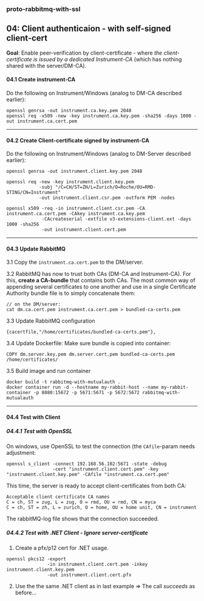 ### proto-rabbitmq-with-ssl

## 04: Client authenticaion - with self-signed client-cert

**Goal**: Enable peer-verification by client-certificate - 
where *the client-certificate is issued by a dedicated Instrument-CA* (which has nothing shared with the server/DM-CA).

#### 04.1 Create instrument-CA

Do the following on Instrument/Windows (analog to DM-CA described earlier):

````
openssl genrsa -out instrument.ca.key.pem 2048
openssl req -x509 -new -key instrument.ca.key.pem -sha256 -days 1000 -out instrument.ca.cert.pem
````
---

#### 04.2 Create Client-certificate signed by instrument-CA

Do the following on Instrument/Windows (analog to DM-Server described earlier):

````
openssl genrsa -out instrument.client.key.pem 2048

openssl req -new -key instrument.client.key.pem 
            -subj "/C=CH/ST=ZH/L=Zurich/O=Roche/OU=RMD-STING/CN=Instrument" 
            -out instrument.client.csr.pem -outform PEM -nodes  

openssl x509 -req -in instrument.client.csr.pem -CA instrument.ca.cert.pem -CAkey instrument.ca.key.pem 
             -CAcreateserial -extfile v3-extensions-client.ext -days 1000 -sha256
             -out instrument.client.cert.pem 
````
---

#### 04.3 Update RabbitMQ

3.1 Copy the `instrument.ca.cert.pem` to the DM/server.

3.2 RabbitMQ has now to trust both CAs (DM-CA and Instrument-CA).
For this, **create a CA-bundle** that contains both CAs.
The most common way of appending several certificates to one another and use in a single Certificate Authority bundle file is 
to simply concatenate them: 
````
// on the DM/server: 
cat dm.ca.cert.pem instrument.ca.cert.pem > bundled-ca-certs.pem
````

3.3 Update RabbitMQ configuration
````
{cacertfile,"/home/certificates/bundled-ca-certs.pem"},
````

3.4 Update Dockerfile:
Make sure bundle is copied into container:
````
COPY dm.server.key.pem dm.server.cert.pem bundled-ca-certs.pem /home/certificates/
````

3.5 Build image and run container
````
docker build -t rabbitmq-with-mutualauth .
docker container run -d --hostname my-rabbit-host --name my-rabbit-container -p 8080:15672 -p 5671:5671 -p 5672:5672 rabbitmq-with-mutualauth
````

---

#### 04.4 Test with Client

##### 04.4.1 Test with OpenSSL

On windows, use OpenSSL to test the connection (the `CAfile`-param needs adjustment:

````
openssl s_client -connect 192.168.56.102:5671 -state -debug
                 -cert "instrument.client.cert.pem" -key "instrument.client.key.pem" -CAfile "instrument.ca.cert.pem"   
````

This time, the server is ready to accept client-certificates from both CA:
````
Acceptable client certificate CA names
C = ch, ST = zug, L = zug, O = rmd, OU = rmd, CN = myca
C = ch, ST = zh, L = zurich, O = home, OU = home unit, CN = instrument
````

The rabbitMQ-log file shows that the connection succeeded.


##### 04.4.2 Test with .NET Client - Ignore server-certificate

1. Create a pfx/p12 cert for .NET usage.
````
openssl pkcs12 -export 
               -in instrument.client.cert.pem -inkey instrument.client.key.pem 
               -out instrument.client.cert.pfx 
````

2. Use the the same .NET client as in last example
   => The call *succeeds* as before...
